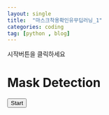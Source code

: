 ```yaml
---
layout: single
title:  "마스크착용확인유무딥러닝_1"
categories: coding
tag: [python , blog]
---
```


시작버튼을 클릭하세요

<!DOCTYPE html>
<html lang="en">
<head>
    <meta charset="UTF-8">
    <meta name="viewport" content="width=device-width, initial-scale=1.0">
    <title>Teachable Machine Mask Detection</title>
    <script src="https://cdn.jsdelivr.net/npm/@tensorflow/tfjs"></script>
    <script src="https://cdn.jsdelivr.net/npm/@teachablemachine/image"></script>
</head>
<body>
    <h1>Mask Detection</h1>
    <button id="startBtn" onclick="init()">Start</button>
    <button id="stopBtn" onclick="stop()" style="display:none;">Stop</button>
    <div id="webcam-container"></div>
    <div id="label-container"></div>
    <script>
        const URL = "./my_model/"; // 로컬 모델 경로
        let model, webcam, labelContainer, maxPredictions;
        let running = false;

        async function init() {
            const modelURL = URL + "model.json";
            const metadataURL = URL + "metadata.json";
            model = await tmImage.load(modelURL, metadataURL);
            maxPredictions = model.getTotalClasses();

            webcam = new tmImage.Webcam(350, 350, true); // width, height, flip
            await webcam.setup();
            await webcam.play();
            document.getElementById("webcam-container").appendChild(webcam.canvas);

            labelContainer = document.getElementById("label-container");
            for (let i = 0; i < maxPredictions; i++) {
                labelContainer.appendChild(document.createElement("div"));
            }
            running = true;
            loop();
        }

        async function loop() {
            if (!running) return;
            webcam.update();
            await predict();
            requestAnimationFrame(loop);
        }

        async function predict() {
            const prediction = await model.predict(webcam.canvas);
            let highest = { className: "", probability: 0 };
            for (let i = 0; i < maxPredictions; i++) {
                if (prediction[i].probability > highest.probability) {
                    highest = prediction[i];
                }
            }
            if (labelContainer.childNodes.length > 0) {
                labelContainer.childNodes[0].innerHTML = `${highest.className}: ${(highest.probability * 100).toFixed(2)}%`;
            }
        }

        function stop() {
            running = false;
            webcam.stop();
            document.getElementById("webcam-container").innerHTML = "";
            document.getElementById("label-container").innerHTML = "";
            document.getElementById("stopBtn").style.display = "none";
            document.getElementById("startBtn").style.display = "block";
        }
    </script>
</body>
</html>

